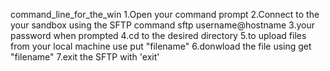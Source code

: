 command_line_for_the_win
1.Open your command prompt
2.Connect to the your sandbox using the SFTP command
sftp username@hostname
3.your password when prompted
4.cd to the desired directory
5.to upload files from your local machine use put "filename"
6.donwload the file using get "filename"
7.exit the SFTP with 'exit'
